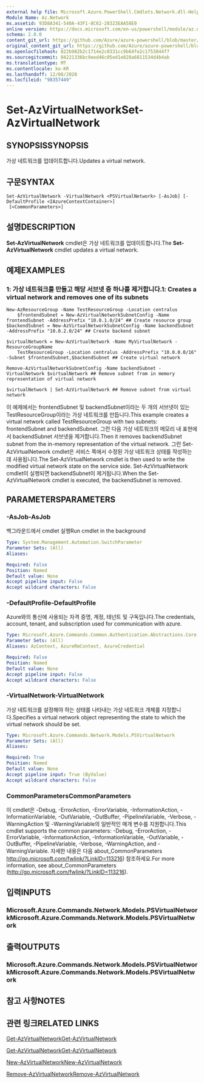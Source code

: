 ```yaml
---
external help file: Microsoft.Azure.PowerShell.Cmdlets.Network.dll-Help.xml
Module Name: Az.Network
ms.assetid: 93D8A341-540A-43F1-8C62-28323EAA58E0
online version: https://docs.microsoft.com/en-us/powershell/module/az.network/set-azvirtualnetwork
schema: 2.0.0
content_git_url: https://github.com/Azure/azure-powershell/blob/master/src/Network/Network/help/Set-AzVirtualNetwork.md
original_content_git_url: https://github.com/Azure/azure-powershell/blob/master/src/Network/Network/help/Set-AzVirtualNetwork.md
ms.openlocfilehash: 822b982b2c1714e2c0331cc9b64fe2c1753044f7
ms.sourcegitcommit: 04221336bc9eed46c05ed1e828a6811534d4b4ab
ms.translationtype: MT
ms.contentlocale: ko-KR
ms.lasthandoff: 12/08/2020
ms.locfileid: "98357449"
---
```

# <span data-ttu-id="a3c58-101">Set-AzVirtualNetwork</span><span class="sxs-lookup"><span data-stu-id="a3c58-101">Set-AzVirtualNetwork</span></span>

## <span data-ttu-id="a3c58-102">SYNOPSIS</span><span class="sxs-lookup"><span data-stu-id="a3c58-102">SYNOPSIS</span></span>
<span data-ttu-id="a3c58-103">가상 네트워크를 업데이트합니다.</span><span class="sxs-lookup"><span data-stu-id="a3c58-103">Updates a virtual network.</span></span>

## <span data-ttu-id="a3c58-104">구문</span><span class="sxs-lookup"><span data-stu-id="a3c58-104">SYNTAX</span></span>

```
Set-AzVirtualNetwork -VirtualNetwork <PSVirtualNetwork> [-AsJob] [-DefaultProfile <IAzureContextContainer>]
 [<CommonParameters>]
```

## <span data-ttu-id="a3c58-105">설명</span><span class="sxs-lookup"><span data-stu-id="a3c58-105">DESCRIPTION</span></span>
<span data-ttu-id="a3c58-106">**Set-AzVirtualNetwork** cmdlet은 가상 네트워크를 업데이트합니다.</span><span class="sxs-lookup"><span data-stu-id="a3c58-106">The **Set-AzVirtualNetwork** cmdlet updates a virtual network.</span></span>

## <span data-ttu-id="a3c58-107">예제</span><span class="sxs-lookup"><span data-stu-id="a3c58-107">EXAMPLES</span></span>

### <span data-ttu-id="a3c58-108">1: 가상 네트워크를 만들고 해당 서브넷 중 하나를 제거합니다.</span><span class="sxs-lookup"><span data-stu-id="a3c58-108">1: Creates a virtual network and removes one of its subnets</span></span>
```
New-AzResourceGroup -Name TestResourceGroup -Location centralus
    $frontendSubnet = New-AzVirtualNetworkSubnetConfig -Name frontendSubnet -AddressPrefix "10.0.1.0/24" ## Create resource group
$backendSubnet = New-AzVirtualNetworkSubnetConfig -Name backendSubnet -AddressPrefix "10.0.2.0/24" ## Create backend subnet

$virtualNetwork = New-AzVirtualNetwork -Name MyVirtualNetwork -ResourceGroupName 
    TestResourceGroup -Location centralus -AddressPrefix "10.0.0.0/16" -Subnet $frontendSubnet,$backendSubnet ## Create virtual network

Remove-AzVirtualNetworkSubnetConfig -Name backendSubnet -VirtualNetwork $virtualNetwork ## Remove subnet from in memory representation of virtual network

$virtualNetwork | Set-AzVirtualNetwork ## Remove subnet from virtual network
```

<span data-ttu-id="a3c58-109">이 예제에서는 frontendSubnet 및 backendSubnet이라는 두 개의 서브넷이 있는 TestResourceGroup이라는 가상 네트워크를 만듭니다.</span><span class="sxs-lookup"><span data-stu-id="a3c58-109">This example creates a virtual network called TestResourceGroup with two subnets: frontendSubnet and backendSubnet.</span></span> <span data-ttu-id="a3c58-110">그런 다음 가상 네트워크의 메모리 내 표현에서 backendSubnet 서브넷을 제거합니다.</span><span class="sxs-lookup"><span data-stu-id="a3c58-110">Then it removes backendSubnet subnet from the in-memory representation of the virtual network.</span></span> <span data-ttu-id="a3c58-111">그런 Set-AzVirtualNetwork cmdlet은 서비스 쪽에서 수정된 가상 네트워크 상태를 작성하는 데 사용됩니다.</span><span class="sxs-lookup"><span data-stu-id="a3c58-111">The Set-AzVirtualNetwork cmdlet is then used to write the modified virtual network state on the service side.</span></span> <span data-ttu-id="a3c58-112">Set-AzVirtualNetwork cmdlet이 실행되면 backendSubnet이 제거됩니다.</span><span class="sxs-lookup"><span data-stu-id="a3c58-112">When the Set-AzVirtualNetwork cmdlet is executed, the backendSubnet is removed.</span></span>

## <span data-ttu-id="a3c58-113">PARAMETERS</span><span class="sxs-lookup"><span data-stu-id="a3c58-113">PARAMETERS</span></span>

### <span data-ttu-id="a3c58-114">-AsJob</span><span class="sxs-lookup"><span data-stu-id="a3c58-114">-AsJob</span></span>
<span data-ttu-id="a3c58-115">백그라운드에서 cmdlet 실행</span><span class="sxs-lookup"><span data-stu-id="a3c58-115">Run cmdlet in the background</span></span>

```yaml
Type: System.Management.Automation.SwitchParameter
Parameter Sets: (All)
Aliases:

Required: False
Position: Named
Default value: None
Accept pipeline input: False
Accept wildcard characters: False
```

### <span data-ttu-id="a3c58-116">-DefaultProfile</span><span class="sxs-lookup"><span data-stu-id="a3c58-116">-DefaultProfile</span></span>
<span data-ttu-id="a3c58-117">Azure와의 통신에 사용되는 자격 증명, 계정, 테넌트 및 구독입니다.</span><span class="sxs-lookup"><span data-stu-id="a3c58-117">The credentials, account, tenant, and subscription used for communication with azure.</span></span>

```yaml
Type: Microsoft.Azure.Commands.Common.Authentication.Abstractions.Core.IAzureContextContainer
Parameter Sets: (All)
Aliases: AzContext, AzureRmContext, AzureCredential

Required: False
Position: Named
Default value: None
Accept pipeline input: False
Accept wildcard characters: False
```

### <span data-ttu-id="a3c58-118">-VirtualNetwork</span><span class="sxs-lookup"><span data-stu-id="a3c58-118">-VirtualNetwork</span></span>
<span data-ttu-id="a3c58-119">가상 네트워크를 설정해야 하는 상태를 나타내는 가상 네트워크 개체를 지정합니다.</span><span class="sxs-lookup"><span data-stu-id="a3c58-119">Specifies a virtual network object representing the state to which the virtual network should be set.</span></span>

```yaml
Type: Microsoft.Azure.Commands.Network.Models.PSVirtualNetwork
Parameter Sets: (All)
Aliases:

Required: True
Position: Named
Default value: None
Accept pipeline input: True (ByValue)
Accept wildcard characters: False
```

### <span data-ttu-id="a3c58-120">CommonParameters</span><span class="sxs-lookup"><span data-stu-id="a3c58-120">CommonParameters</span></span>
<span data-ttu-id="a3c58-121">이 cmdlet은 -Debug, -ErrorAction, -ErrorVariable, -InformationAction, -InformationVariable, -OutVariable, -OutBuffer, -PipelineVariable, -Verbose, -WarningAction 및 -WarningVariable의 일반적인 매개 변수를 지원합니다.</span><span class="sxs-lookup"><span data-stu-id="a3c58-121">This cmdlet supports the common parameters: -Debug, -ErrorAction, -ErrorVariable, -InformationAction, -InformationVariable, -OutVariable, -OutBuffer, -PipelineVariable, -Verbose, -WarningAction, and -WarningVariable.</span></span> <span data-ttu-id="a3c58-122">자세한 내용은 다음 about_CommonParameters http://go.microsoft.com/fwlink/?LinkID=113216) 참조하세요.</span><span class="sxs-lookup"><span data-stu-id="a3c58-122">For more information, see about_CommonParameters (http://go.microsoft.com/fwlink/?LinkID=113216).</span></span>

## <span data-ttu-id="a3c58-123">입력</span><span class="sxs-lookup"><span data-stu-id="a3c58-123">INPUTS</span></span>

### <span data-ttu-id="a3c58-124">Microsoft.Azure.Commands.Network.Models.PSVirtualNetwork</span><span class="sxs-lookup"><span data-stu-id="a3c58-124">Microsoft.Azure.Commands.Network.Models.PSVirtualNetwork</span></span>

## <span data-ttu-id="a3c58-125">출력</span><span class="sxs-lookup"><span data-stu-id="a3c58-125">OUTPUTS</span></span>

### <span data-ttu-id="a3c58-126">Microsoft.Azure.Commands.Network.Models.PSVirtualNetwork</span><span class="sxs-lookup"><span data-stu-id="a3c58-126">Microsoft.Azure.Commands.Network.Models.PSVirtualNetwork</span></span>

## <span data-ttu-id="a3c58-127">참고 사항</span><span class="sxs-lookup"><span data-stu-id="a3c58-127">NOTES</span></span>

## <span data-ttu-id="a3c58-128">관련 링크</span><span class="sxs-lookup"><span data-stu-id="a3c58-128">RELATED LINKS</span></span>

[<span data-ttu-id="a3c58-129">Get-AzVirtualNetwork</span><span class="sxs-lookup"><span data-stu-id="a3c58-129">Get-AzVirtualNetwork</span></span>](./Get-AzVirtualNetwork.md)

[<span data-ttu-id="a3c58-130">Get-AzVirtualNetwork</span><span class="sxs-lookup"><span data-stu-id="a3c58-130">Get-AzVirtualNetwork</span></span>](./Get-AzVirtualNetwork.md)

[<span data-ttu-id="a3c58-131">New-AzVirtualNetwork</span><span class="sxs-lookup"><span data-stu-id="a3c58-131">New-AzVirtualNetwork</span></span>](./New-AzVirtualNetwork.md)

[<span data-ttu-id="a3c58-132">Remove-AzVirtualNetwork</span><span class="sxs-lookup"><span data-stu-id="a3c58-132">Remove-AzVirtualNetwork</span></span>](./Remove-AzVirtualNetwork.md)


